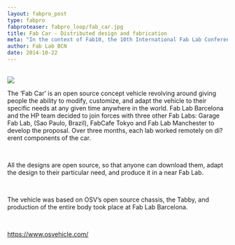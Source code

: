 ```yaml
---
layout: fabpro_post
type: fabpro
fabproteaser: fabpro_loop/fab_car.jpg
title: Fab Car - Distributed design and fabrication
meta: "In the context of Fab10, the 10th International Fab Lab Conference that took place on July 2nd to 8th 2014 in Barcelona, Fab Lab Barcelona, in collaboration with HP Designjet and Open Source Vehicle, developed a Fab Car."
author: Fab Lab BCN
date: 2014-10-22
---
```


<br>

<img src="http://old.fablabbcn.org/wp-content/uploads/2014/10/140628-fabkids-fab10-0023-730x486.jpg" />

<br>

The ‘Fab Car’ is an open source concept vehicle revolving around giving people the ability to modify, customize, and adapt the vehicle to their specific needs at any given time anywhere in the world. Fab Lab Barcelona and the HP team decided to join forces with three other Fab Labs: Garage Fab Lab, (Sao Paulo, Brazil), FabCafe Tokyo and Fab Lab Manchester to develop the proposal. Over three months, each lab worked remotely on di?erent components of the car.

<br>

All the designs are open source, so that anyone can download them, adapt the design to their particular need, and produce it in a near Fab Lab.

<br>

The vehicle was based on OSV’s open source chassis, the Tabby,  and production of the entire body took place at Fab Lab Barcelona.

<br>

https://www.osvehicle.com/